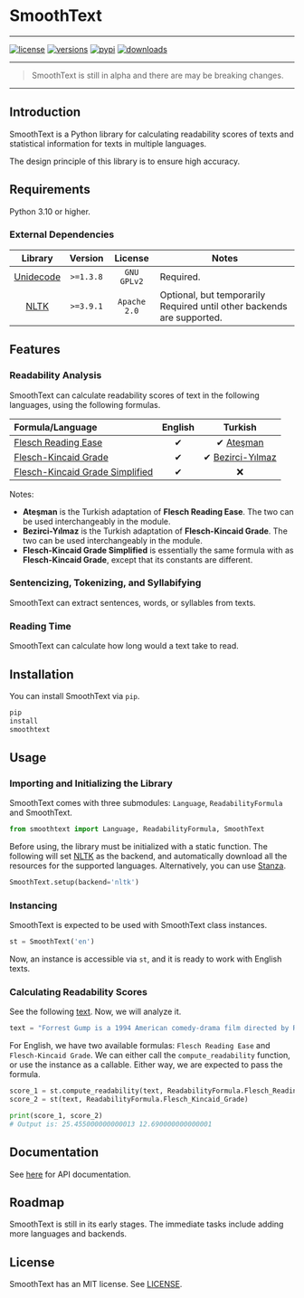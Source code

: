 # SmoothText

---

[![license](https://img.shields.io/github/license/smoothtext/smoothtext.svg)](https://github.com/smoothtext/smoothtext/blob/main/LICENSE)
[![versions](https://img.shields.io/pypi/pyversions/smoothtext.svg)](https://github.com/smoothtext/smoothtext)
[![pypi](https://img.shields.io/pypi/v/smoothtext.svg)](https://pypi.org/project/smoothtext/)
[![downloads](https://static.pepy.tech/personalized-badge/smoothtext?period=total&units=international_system&left_color=grey&right_color=orange&left_text=pip%20downloads)](https://pypi.org/project/smoothtext/)

---

> SmoothText is still in alpha and there are may be breaking changes.

---

## Introduction

SmoothText is a Python library for calculating readability scores of texts and statistical information for texts in
multiple languages.

The design principle of this library is to ensure high accuracy.

## Requirements

Python 3.10 or higher.

### External Dependencies

|                     Library                      |  Version  |   License    | Notes                                                                  |
|:------------------------------------------------:|:---------:|:------------:|------------------------------------------------------------------------|
| [Unidecode](https://pypi.org/project/Unidecode/) | `>=1.3.8` | `GNU GPLv2`  | Required.                                                              |
|          [NLTK](https://www.nltk.org/)           | `>=3.9.1` | `Apache 2.0` | Optional, but temporarily Required until other backends are supported. |

## Features

### Readability Analysis

SmoothText can calculate readability scores of text in the following languages, using the following formulas.

| Formula/Language                                                                                                                                                                                                                             | English |                                                                                                                                Turkish                                                                                                                                |
|:---------------------------------------------------------------------------------------------------------------------------------------------------------------------------------------------------------------------------------------------|:-------:|:---------------------------------------------------------------------------------------------------------------------------------------------------------------------------------------------------------------------------------------------------------------------:|
| [Flesch Reading Ease](https://scholar.google.com/scholar?as_sdt=0%2C5&q=A+New+Readability+Yardstick+R+Flesch&btnG=)                                                                                                                          |    ✔    |                                                          ✔ [Ateşman](https://scholar.google.com/scholar?as_sdt=0%2C5&q=T%C3%BCrk%C3%A7ede+Okunabilirli%C4%9Fin+%C3%96l%C3%A7%C3%BClmesi+Ate%C5%9Fman&btnG=)                                                           |
| [Flesch-Kincaid Grade](https://scholar.google.com/scholar?as_sdt=0%2C5&q=Derivation+of+new+readability+formulas+%28automated+readability+index%2C+fog+count+and+flesch+reading+ease+formula%29+for+navy+enlisted+personnel&btnG=)            |    ✔    | ✔ [Bezirci-Yılmaz](https://scholar.google.com/scholar?as_sdt=0%2C5&q=Metinlerin+okunabilirli%C4%9Finin+%C3%B6l%C3%A7%C3%BClmesi+%C3%BCzerine+bir+yazilim+k%C3%BCt%C3%BCphanesi+ve+T%C3%BCrk%C3%A7e+i%C3%A7in+yeni+bir+okunabilirlik+%C3%B6l%C3%A7%C3%BCt%C3%BC&btnG=) |
| [Flesch-Kincaid Grade Simplified](https://scholar.google.com/scholar?as_sdt=0%2C5&q=Derivation+of+new+readability+formulas+%28automated+readability+index%2C+fog+count+and+flesch+reading+ease+formula%29+for+navy+enlisted+personnel&btnG=) |    ✔    |                                                                                                                                   ❌                                                                                                                                   |

Notes:

- **Ateşman** is the Turkish adaptation of **Flesch Reading Ease**. The two can be used interchangeably in the module.
- **Bezirci-Yılmaz** is the Turkish adaptation of **Flesch-Kincaid Grade**. The two can be used interchangeably in the
  module.
- **Flesch-Kincaid Grade Simplified** is essentially the same formula with as **Flesch-Kincaid Grade**, except that its
  constants are different.

### Sentencizing, Tokenizing, and Syllabifying

SmoothText can extract sentences, words, or syllables from texts.

### Reading Time

SmoothText can calculate how long would a text take to read.

## Installation

You can install SmoothText via `pip`.

```Python
pip
install
smoothtext
```

## Usage

### Importing and Initializing the Library

SmoothText comes with three submodules: `Language`, `ReadabilityFormula` and SmoothText.

```Python
from smoothtext import Language, ReadabilityFormula, SmoothText
```

Before using, the library must be initialized with a static function. The following will set
[NLTK](https://www.nltk.org/) as the backend, and automatically download all the resources for the supported languages.
Alternatively, you can use [Stanza](https://stanfordnlp.github.io/stanza/).

```Python
SmoothText.setup(backend='nltk')
```

### Instancing

SmoothText is expected to be used with SmoothText class instances.

```Python
st = SmoothText('en')
```

Now, an instance is accessible via `st`, and it is ready to work with English texts.

### Calculating Readability Scores

See the following [text](https://en.wikipedia.org/wiki/Forrest_Gump). Now, we will analyze it.

```Python
text = "Forrest Gump is a 1994 American comedy-drama film directed by Robert Zemeckis."
```

For English, we have two available formulas: `Flesch Reading Ease` and `Flesch-Kincaid Grade`. We can either call the
`compute_readability` function, or use the instance as a callable. Either way, we are expected to pass the formula.

```python
score_1 = st.compute_readability(text, ReadabilityFormula.Flesch_Reading_Ease)
score_2 = st(text, ReadabilityFormula.Flesch_Kincaid_Grade)

print(score_1, score_2)
# Output is: 25.455000000000013 12.690000000000001
```

## Documentation

See [here](https://smoothtext.github.io/) for API documentation.

## Roadmap

SmoothText is still in its early stages. The immediate tasks include adding more languages and backends.

## License

SmoothText has an MIT license. See [LICENSE](./LICENSE).
